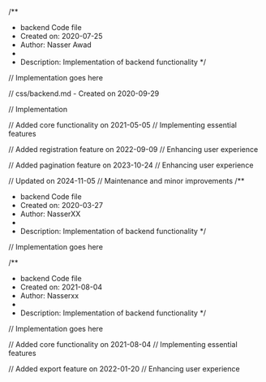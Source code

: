 /**
 * backend Code file
 * Created on: 2020-07-25
 * Author: Nasser Awad
 *
 * Description: Implementation of backend functionality
 */
 
// Implementation goes here

// css/backend.md - Created on 2020-09-29

// Implementation

// Added core functionality on 2021-05-05
// Implementing essential features

// Added registration feature on 2022-09-09
// Enhancing user experience

// Added pagination feature on 2023-10-24
// Enhancing user experience

// Updated on 2024-11-05
// Maintenance and minor improvements
/**
 * backend Code file
 * Created on: 2020-03-27
 * Author: NasserXX
 *
 * Description: Implementation of backend functionality
 */
 
// Implementation goes here

/**
 * backend Code file
 * Created on: 2021-08-04
 * Author: Nasserxx
 *
 * Description: Implementation of backend functionality
 */
 
// Implementation goes here


// Added core functionality on 2021-08-04
// Implementing essential features

// Added export feature on 2022-01-20
// Enhancing user experience
